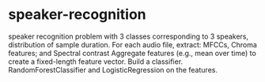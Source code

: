 # speaker-recognition
 speaker recognition problem with 3 classes corresponding to 3 speakers, distribution of sample duration. For each audio file, extract: MFCCs, Chroma features; and Spectral contrast Aggregate features (e.g., mean over time) to create a fixed-length feature vector. Build a classifier. RandomForestClassifier and LogisticRegression on the features. 
